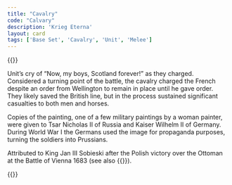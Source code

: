```yaml
---
title: "Cavalry"
code: "Calvary"
description: 'Krieg Eterna'
layout: card
tags: ['Base Set', 'Cavalry', 'Unit', 'Melee']
---
```

{{<card-detail-page title="Calvary" artwork="Scotland Forever! by Elizabeth Thompson (1881)" >}}
<p>
Unit’s cry of “Now, my boys, Scotland forever!” as they charged.  Considered a turning point of the battle, the cavalry charged the French despite an order from Wellington to remain in place until he gave order.  They likely saved the British line, but in the process sustained significant casualties to both men and horses.
</p>
<p>
Copies of the painting, one of a few military paintings by a woman painter, were given to Tsar Nicholas II of Russia and Kaiser Wilhelm II of Germany.  During World War I the Germans used the image for propaganda purposes, turning the soldiers into Prussians.
</p>
<p>
Attributed to King Jan III Sobieski after the Polish victory over the Ottoman at the Battle of Vienna 1683 (see also {{<cardlink name="Siege" code="siege2">}}).
</p>
{{</card-detail-page>}}